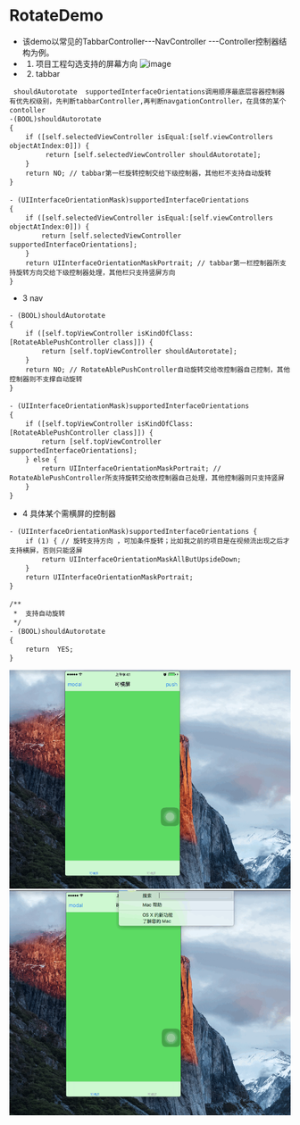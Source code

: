 # RotateDemo 
* 该demo以常见的TabbarController---NavController ---Controller控制器结构为例。
* 1. 项目工程勾选支持的屏幕方向
![image](http://upload-images.jianshu.io/upload_images/2800830-55c9c2eca9260396.png?imageMogr2/auto-orient/strip%7CimageView2/2/w/1240)
* 2. tabbar

```
 shouldAutorotate  supportedInterfaceOrientations调用顺序最底层容器控制器有优先权级别，先判断tabbarController,再判断navgationController，在具体的某个contoller
-(BOOL)shouldAutorotate
{
    if ([self.selectedViewController isEqual:[self.viewControllers objectAtIndex:0]]) {
         return [self.selectedViewController shouldAutorotate];
    }
    return NO; // tabbar第一栏旋转控制交给下级控制器，其他栏不支持自动旋转
}

- (UIInterfaceOrientationMask)supportedInterfaceOrientations
{
    if ([self.selectedViewController isEqual:[self.viewControllers objectAtIndex:0]]) {
        return [self.selectedViewController supportedInterfaceOrientations];
    }
    return UIInterfaceOrientationMaskPortrait; // tabbar第一栏控制器所支持旋转方向交给下级控制器处理，其他栏只支持竖屏方向
}
```
* 3 nav

```
- (BOOL)shouldAutorotate
{
    if ([self.topViewController isKindOfClass:[RotateAblePushController class]]) {
        return [self.topViewController shouldAutorotate];
    }
    return NO; // RotateAblePushController自动旋转交给改控制器自己控制，其他控制器则不支撑自动旋转
}

- (UIInterfaceOrientationMask)supportedInterfaceOrientations
{
    if ([self.topViewController isKindOfClass:[RotateAblePushController class]]) {
        return [self.topViewController supportedInterfaceOrientations];
    } else {
        return UIInterfaceOrientationMaskPortrait; // RotateAblePushController所支持旋转交给改控制器自己处理，其他控制器则只支持竖屏
    }
}
```

* 4 具体某个需横屏的控制器

```
- (UIInterfaceOrientationMask)supportedInterfaceOrientations {
    if (1) { // 旋转支持方向 ，可加条件旋转；比如我之前的项目是在视频流出现之后才支持横屏，否则只能竖屏
        return UIInterfaceOrientationMaskAllButUpsideDown;
    }
    return UIInterfaceOrientationMaskPortrait;
}

/**
 *  支持自动旋转
 */
- (BOOL)shouldAutorotate
{
    return  YES;
}
```
 


![image](https://github.com/Jude309307972/RotateDemo/blob/master/modal.gif)
![image](https://github.com/Jude309307972/RotateDemo/blob/master/push.gif)

